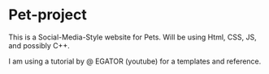 # Pet-project

This is a Social-Media-Style website for Pets.
Will be using Html, CSS, JS, and possibly C++.

I am using a tutorial  by @ EGATOR (youtube) for a templates
and reference.